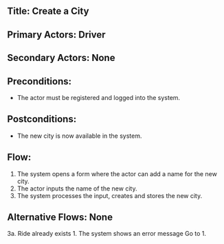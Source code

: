 ## Title: Create a City

## Primary Actors: Driver
## Secondary Actors: None

## Preconditions:
- The actor must be registered and logged into the system.

## Postconditions:
- The new city is now available in the system.

## Flow:
1. The system opens a form where the actor can add a name for the new city.
2. The actor inputs the name of the new city.
3. The system processes the input, creates and stores the new city.

## Alternative Flows: None
3a. Ride already exists
    1. The system shows an error message
       Go to 1.